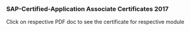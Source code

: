 ### SAP-Certified-Application Associate Certificates 2017
Click on respective PDF doc to see the certificate for respective module 
